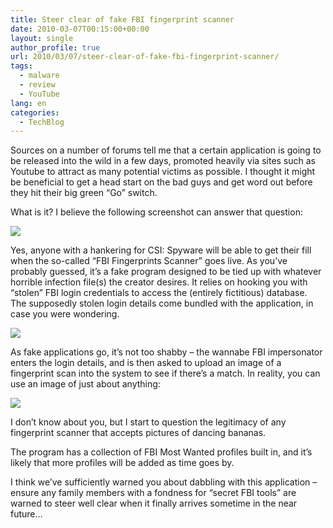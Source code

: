 ```yaml
---
title: Steer clear of fake FBI fingerprint scanner
date: 2010-03-07T00:15:00+00:00
layout: single
author_profile: true
url: 2010/03/07/steer-clear-of-fake-fbi-fingerprint-scanner/
tags:
  - malware
  - review
  - YouTube
lang: en
categories: 
  - TechBlog
---
```

Sources on a number of forums tell me that a certain application is going to be released into the wild in a few days, promoted heavily via sites such as Youtube to attract as many potential victims as possible. I thought it might be beneficial to get a head start on the bad guys and get word out before they hit their big green “Go” switch.

What is it? I believe the following screenshot can answer that question:

[![](http://3.bp.blogspot.com/_vaUVXcmC3OI/S5LohNGuHjI/AAAAAAAABNM/7p8_XihYmJs/s640/fbscan1.jpg)](http://3.bp.blogspot.com/_vaUVXcmC3OI/S5LohNGuHjI/AAAAAAAABNM/7p8_XihYmJs/s1600-h/fbscan1.jpg)

Yes, anyone with a hankering for CSI: Spyware will be able to get their fill when the so-called “FBI Fingerprints Scanner” goes live. As you’ve probably guessed, it’s a fake program designed to be tied up with whatever horrible infection file(s) the creator desires. It relies on hooking you with “stolen” FBI login credentials to access the (entirely fictitious) database. The supposedly stolen login details come bundled with the application, in case you were wondering.

[![](http://3.bp.blogspot.com/_vaUVXcmC3OI/S5LoiwBXEtI/AAAAAAAABNU/hkhp-EAF3ww/s400/fbscan2.jpg)](http://3.bp.blogspot.com/_vaUVXcmC3OI/S5LoiwBXEtI/AAAAAAAABNU/hkhp-EAF3ww/s1600-h/fbscan2.jpg)

As fake applications go, it’s not too shabby – the wannabe FBI impersonator enters the login details, and is then asked to upload an image of a fingerprint scan into the system to see if there’s a match. In reality, you can use an image of just about anything:

[![](http://3.bp.blogspot.com/_vaUVXcmC3OI/S5LokjEEInI/AAAAAAAABNc/kO29Hy-2dAM/s400/fbscan3.jpg)](http://3.bp.blogspot.com/_vaUVXcmC3OI/S5LokjEEInI/AAAAAAAABNc/kO29Hy-2dAM/s1600-h/fbscan3.jpg)

I don’t know about you, but I start to question the legitimacy of any fingerprint scanner that accepts pictures of dancing bananas.

The program has a collection of FBI Most Wanted profiles built in, and it’s likely that more profiles will be added as time goes by.

I think we’ve sufficiently warned you about dabbling with this application – ensure any family members with a fondness for “secret FBI tools” are warned to steer well clear when it finally arrives sometime in the near future…